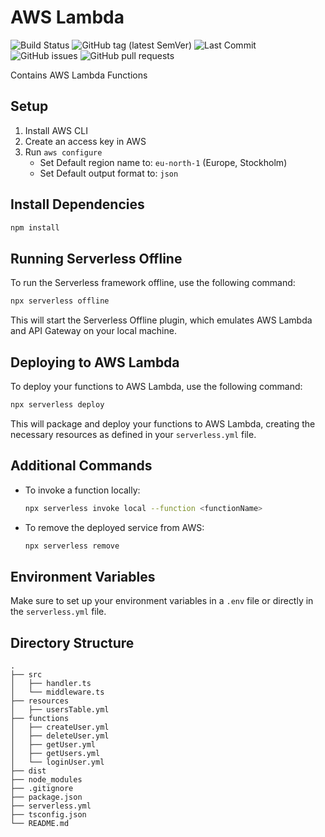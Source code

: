 # AWS Lambda

![Build Status](https://github.com/Ridvan-bot/aws-lambda/actions/workflows/deploy.yml/badge.svg)
![GitHub tag (latest SemVer)](https://img.shields.io/github/v/tag/Ridvan-bot/aws-lambda?label=version&sort=semver)
![Last Commit](https://img.shields.io/github/last-commit/Ridvan-bot/aws-lambda)
![GitHub issues](https://img.shields.io/github/issues/Ridvan-bot/aws-lambda)
![GitHub pull requests](https://img.shields.io/github/issues-pr/Ridvan-bot/aws-lambda)

Contains AWS Lambda Functions

## Setup

1. Install AWS CLI
2. Create an access key in AWS
3. Run `aws configure`
   - Set Default region name to: `eu-north-1` (Europe, Stockholm)
   - Set Default output format to: `json`


## Install Dependencies

```sh
npm install
```

## Running Serverless Offline

To run the Serverless framework offline, use the following command:

```sh
npx serverless offline
```

This will start the Serverless Offline plugin, which emulates AWS Lambda and API Gateway on your local machine.

## Deploying to AWS Lambda

To deploy your functions to AWS Lambda, use the following command:

```sh
npx serverless deploy
```

This will package and deploy your functions to AWS Lambda, creating the necessary resources as defined in your `serverless.yml` file.

## Additional Commands

- To invoke a function locally:

  ```sh
  npx serverless invoke local --function <functionName>
  ```

- To remove the deployed service from AWS:

  ```sh
  npx serverless remove
  ```

## Environment Variables

Make sure to set up your environment variables in a `.env` file or directly in the `serverless.yml` file.

## Directory Structure

```
.
├── src
│   ├── handler.ts
│   └── middleware.ts
├── resources
│   ├── usersTable.yml
├── functions
│   ├── createUser.yml
│   ├── deleteUser.yml
│   ├── getUser.yml
│   ├── getUsers.yml
│   └── loginUser.yml
├── dist
├── node_modules
├── .gitignore
├── package.json
├── serverless.yml
├── tsconfig.json
└── README.md
```

